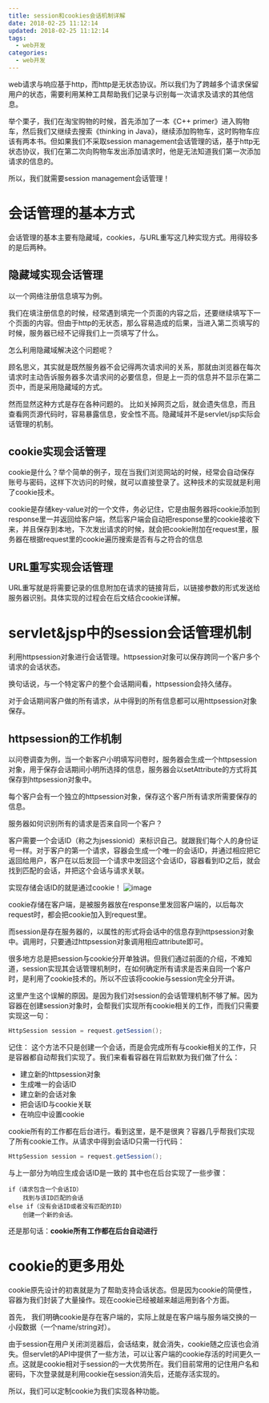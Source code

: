 ```yaml
---
title: session和cookies会话机制详解
date: 2018-02-25 11:12:14
updated: 2018-02-25 11:12:14
tags:
  - web开发
categories: 
  - web开发
---
```


web请求与响应基于http，而http是无状态协议。所以我们为了跨越多个请求保留用户的状态，需要利用某种工具帮助我们记录与识别每一次请求及请求的其他信息。

举个栗子，我们在淘宝购物的时候，首先添加了一本《C++ primer》进入购物车，然后我们又继续去搜索《thinking in Java》，继续添加购物车，这时购物车应该有两本书。但如果我们不采取session management会话管理的话，基于http无状态协议，我们在第二次向购物车发出添加请求时，他是无法知道我们第一次添加请求的信息的。

所以，我们就需要session management会话管理！

<!-- more -->

# 会话管理的基本方式
会话管理的基本主要有隐藏域，cookies，与URL重写这几种实现方式。用得较多的是后两种。

## 隐藏域实现会话管理
以一个网络注册信息填写为例。

我们在填注册信息的时候，经常遇到填完一个页面的内容之后，还要继续填写下一个页面的内容。但由于http的无状态，那么容易造成的后果，当进入第二页填写的时候，服务器已经不记得我们上一页填写了什么。

怎么利用隐藏域解决这个问题呢？

顾名思义，其实就是既然服务器不会记得两次请求间的关系，那就由浏览器在每次请求时主动告诉服务器多次请求间的必要信息，但是上一页的信息并不显示在第二页中，而是采用隐藏域的方式。

然而显然这种方式是存在各种问题的。
比如关掉网页之后，就会遗失信息，而且查看网页源代码时，容易暴露信息，安全性不高。隐藏域并不是servlet/jsp实际会话管理的机制。

## cookie实现会话管理
cookie是什么？举个简单的例子，现在当我们浏览网站的时候，经常会自动保存账号与密码，这样下次访问的时候，就可以直接登录了。这种技术的实现就是利用了cookie技术。 

cookie是存储key-value对的一个文件，务必记住，它是由服务器将cookie添加到response里一并返回给客户端，然后客户端会自动把response里的cookie接收下来，并且保存到本地，下次发出请求的时候，就会把cookie附加在request里，服务器在根据request里的cookie遍历搜索是否有与之符合的信息

## URL重写实现会话管理
URL重写就是将需要记录的信息附加在请求的链接背后，以链接参数的形式发送给服务器识别。具体实现的过程会在后文结合cookie详解。

# servlet&jsp中的session会话管理机制
利用httpsession对象进行会话管理。httpsession对象可以保存跨同一个客户多个请求的会话状态。

换句话说，与一个特定客户的整个会话期间看，httpsession会持久储存。

对于会话期间客户做的所有请求，从中得到的所有信息都可以用httpsession对象保存。

## httpsession的工作机制
以问卷调查为例，当一个新客户小明填写问卷时，服务器会生成一个httpsession对象，用于保存会话期间小明所选择的信息，服务器会以setAttribute的方式将其保存到httpsession对象中。

每个客户会有一个独立的httpsession对象，保存这个客户所有请求所需要保存的信息。

服务器如何识别所有的请求是否来自同一个客户？

客户需要一个会话ID（称之为jsessionid）来标识自己。就跟我们每个人的身份证号一样。对于客户的第一个请求，容器会生成一个唯一的会话ID，并通过相应把它返回给用户，客户在以后发回一个请求中发回这个会话ID，容器看到ID之后，就会找到匹配的会话，并把这个会话与请求关联。

实现存储会话ID的就是通过cookie！
![image](http://upload-images.jianshu.io/upload_images/1234352-474c42b13e2d470d.png?imageMogr2/auto-orient/strip%7CimageView2/2/w/1240)

cookie存储在客户端，是被服务器放在response里发回客户端的，以后每次request时，都会把cookie加入到request里。

而session是存在服务器的，以属性的形式将会话中的信息存到httpsession对象中。调用时，只要通过httpsession对象调用相应attribute即可。

很多地方总是把session与cookie分开单独讲。但我们通过前面的介绍，不难知道，session实现其会话管理机制时，在如何确定所有请求是否来自同一个客户时，是利用了cookie技术的。所以不应该将cookie与session完全分开讲。

这里产生这个误解的原因。是因为我们对session的会话管理机制不够了解。因为容器在创建session对象时，会帮我们实现所有cookie相关的工作，而我们只需要实现这一句：
```Java
HttpSession session = request.getSession();
```
记住： 这个方法不只是创建一个会话，而是会完成所有与cookie相关的工作，只是容器都自动帮我们实现了。我们来看看容器在背后默默为我们做了什么：
- 建立新的httpsession对象
- 生成唯一的会话ID
- 建立新的会话对象
- 把会话ID与cookie关联
- 在响应中设置cookie

cookie所有的工作都在后台进行。看到这里，是不是很爽？容器几乎帮我们实现了所有cookie工作。从请求中得到会话ID只需一行代码：
```Java
HttpSession session = request.getSession();
```

与上一部分为响应生成会话ID是一致的
其中也在后台实现了一些步骤：
```
if（请求包含一个会话ID）
    找到与该ID匹配的会话
else if（没有会话ID或者没有匹配的ID）
    创建一个新的会话。
```
还是那句话：**cookie所有工作都在后台自动进行**

# cookie的更多用处
cookie原先设计的初衷就是为了帮助支持会话状态。但是因为cookie的简便性，容器为我们封装了大量操作。现在cookie已经被越来越运用到各个方面。

首先， 我们明确cookie是存在客户端的，实际上就是在客户端与服务端交换的一小段数据（一个name/string对）。

由于session在用户关闭浏览器后，会话结束，就会消失，cookie随之应该也会消失。但servlet的API中提供了一些方法，可以让客户端的cookie存活的时间更久一点。这就是cookie相对于session的一大优势所在。我们目前常用的记住用户名和密码，下次登录就是利用cookie在session消失后，还能存活实现的。

所以，我们可以定制cookie为我们实现各种功能。